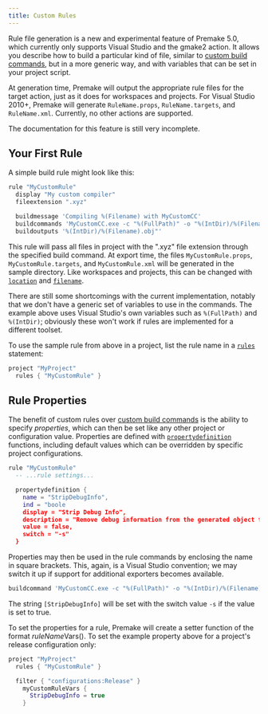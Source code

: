 ```yaml
---
title: Custom Rules
---
```


Rule file generation is a new and experimental feature of Premake 5.0, which currently only supports Visual Studio and the gmake2 action. It allows you describe how to build a particular kind of file, similar to [custom build commands](custom-build-commands), but in a more generic way, and with variables that can be set in your project script.

At generation time, Premake will output the appropriate rule files for the target action, just as it does for workspaces and projects.  For Visual Studio 2010+, Premake will generate `RuleName.props`, `RuleName.targets`, and `RuleName.xml`. Currently, no other actions are supported.

The documentation for this feature is still very incomplete.


## Your First Rule

A simple build rule might look like this:

```lua
rule "MyCustomRule"
  display "My custom compiler"
  fileextension ".xyz"

  buildmessage 'Compiling %(Filename) with MyCustomCC'
  buildcommands 'MyCustomCC.exe -c "%(FullPath)" -o "%(IntDir)/%(Filename).obj"'
  buildoutputs '%(IntDir)/%(Filename).obj"'
```

This rule will pass all files in project with the ".xyz" file extension through the specified build command. At export time, the files `MyCustomRule.props`, `MyCustomRule.targets`, and `MyCustomRule.xml` will be generated in the sample directory. Like workspaces and projects, this can be changed with [`location`](location) and [`filename`](filename).

There are still some shortcomings with the current implementation, notably that we don't have a generic set of variables to use in the commands. The example above uses Visual Studio's own variables such as `%(FullPath)` and `%(IntDir)`; obviously these won't work if rules are implemented for a different toolset.

To use the sample rule from above in a project, list the rule name in a [`rules`](rules) statement:

```lua
project "MyProject"
  rules { "MyCustomRule" }
```


## Rule Properties

The benefit of custom rules over [custom build commands](custom-build-commands) is the ability to specify *properties*, which can then be set like any other project or configuration value. Properties are defined with [`propertydefinition`](propertydefinition) functions, including default values which can be overridden by specific project configurations.

```lua
rule "MyCustomRule"
  -- ...rule settings...

  propertydefinition {
    name = "StripDebugInfo",
    ind = "boole
    display = "Strip Debug Info",
    description = "Remove debug information from the generated object files"
    value = false,
    switch = "-s"
  }
```

Properties may then be used in the rule commands by enclosing the name in square brackets. This, again, is a Visual Studio convention; we may switch it up if support for additional exporters becomes available.

```lua
buildcommand 'MyCustomCC.exe -c "%(FullPath)" -o "%(IntDir)/%(Filename).obj" [StripDebugInfo]
```

The string `[StripDebugInfo]` will be set with the switch value `-s` if the value is set to true.

To set the properties for a rule, Premake will create a setter function of the format *ruleName*Vars(). To set the example property above for a project's release configuration only:

```lua
project "MyProject"
  rules { "MyCustomRule" }

  filter { "configurations:Release" }
    myCustomRuleVars {
      StripDebugInfo = true
    }
```
